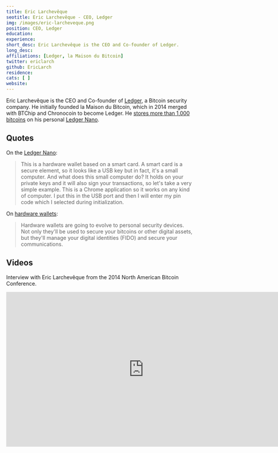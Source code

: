 ```yaml
---
title: Eric Larchevêque
seotitle: Eric Larchevêque - CEO, Ledger
img: /images/eric-larcheveque.png 
position: CEO, Ledger
education:
experience:
short_desc: Eric Larchevêque is the CEO and Co-founder of Ledger.
long_desc:
affiliations: [Ledger, la Maison du Bitcoin]
twitter: ericlarch
github: EricLarch
residence:
cats: [ ]
website:
---
```

Eric Larchevêque is the CEO and Co-founder of [Ledger](/ledger/), a Bitcoin security company. He initially founded la Maison du Bitcoin, which in 2014 merged with BTChip and Chronocoin to become Ledger. He [stores more than 1,000 bitcoins](http://techcrunch.com/2016/01/10/ledger-wallet-is-one-of-the-most-secure-bitcoin-wallets-you-can-get/) on his personal [Ledger Nano](/bitcoin-ledger-wallet-review/).

## Quotes

On the [Ledger Nano](https://www.chrisderose.com/video/interview-with-eric-larcheveque-ledger-wallet-founder):

> This is a hardware wallet based on a smart card. A smart card is a secure element, so it looks like a USB key but in fact, it's a small computer. And what does this small computer do? It holds on your private keys and it will also sign your transactions, so let's take a very simple example. This is a Chrome application so it works on any kind of computer. I put this in the USB port and then I will enter my pin code which I selected during initialization.

On [hardware wallets](https://forum.bitcoin.com/ama-ask-me-anything/i-m-eric-larcheveque-co-founder-and-ceo-of-ledger-makers-of-hardware-wallets-ask-me-anything-t2926.html):

> Hardware wallets are going to evolve to personal security devices. Not only they'll be used to secure your bitcoins or other digital assets, but they'll manage your digital identities (FIDO) and secure your communications.

## Videos

Interview with Eric Larchevêque from the 2014 North American Bitcoin Conference.

<iframe width="740" height="416" src="https://www.youtube.com/embed/7hqID1OUeIs" frameborder="0" allowfullscreen></iframe>
